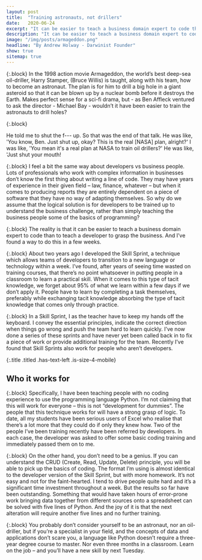 ```yaml
---
layout: post
title:  "Training astronauts, not drillers"
date:   2020-06-24
excerpt: "It can be easier to teach a business domain expert to code than to teach a developer to grasp the business"
description: "It can be easier to teach a business domain expert to code than to teach a developer to grasp the business"
image: "/img/posts/armageddon.png"
headline: "By Andrew Holway - Darwinist Founder"
show: true
sitemap: true
---
```


{:.block}
In the 1998 action movie Armageddon, the world’s best deep-sea oil-driller, Harry Stamper, (Bruce Willis) is taught, along with his team, how to become an astronaut. The plan is for him to drill a big hole in a giant asteroid so that it can be blown up by a nuclear bomb before it destroys the Earth. Makes perfect sense for a sci-fi drama, but - as Ben Affleck ventured to ask the director - Michael Bay - wouldn’t it have been easier to train the astronauts to drill holes?

{:.block}
<p class="box has-background-dark">He told me to shut the f--- up. So that was the end of that talk. He was like, 'You know, Ben. Just shut up, okay? This is the real [NASA] plan, alright?' I was like, 'You mean it's a real plan at NASA to train oil drillers?' He was like, 'Just shut your mouth!</p>

{:.block}
I feel a bit the same way about developers vs business people. Lots of professionals who work with complex information in businesses don’t know the first thing about writing a line of code. They may have years of experience in their given field – law, finance, whatever – but when it comes to producing reports they are entirely dependent on a piece of software that they have no way of adapting themselves. So why do we assume that the logical solution is for developers to be trained up to understand the business challenge, rather than simply teaching the business people some of the basics of programming?

{:.block}
The reality is that it can be easier to teach a business domain expert to code than to teach a developer to grasp the business. And I’ve found a way to do this in a few weeks.

{:.block}
About two years ago I developed the Skill Sprint, a technique which allows teams of developers to transition to a new language or technology within a week. I’ve found, after years of seeing time wasted on training courses, that there’s no point whatsoever in putting people in a classroom to learn a practical skill. When it comes to this type of tacit knowledge, we forget about 95% of what we learn within a few days if we don’t apply it. People have to learn by completing a task themselves, preferably while exchanging tacit knowledge absorbing the type of tacit knowledge that comes only through practice.

{:.block}
In a Skill Sprint, I as the teacher have to keep my hands off the keyboard. I convey the essential principles, indicate the correct direction when things go wrong and push the team hard to learn quickly. I’ve now done a series of these sprints and have never yet been called back in to fix a piece of work or provide additional training for the team. Recently I’ve found that Skill Sprints also work for people who aren’t developers. 

{:.title .titled .has-text-left .is-size-4-mobile}
## Who it works for

{:.block}
Specifically, I have been teaching people with no coding experience to use the programming language Python. I’m not claiming that this will work for everyone – this is not “development for dummies”. The people that this technique works for will have a strong grasp of logic. To date, all my students have been serious users of Excel who realise that there’s a lot more that they could do if only they knew how. Two of the people I’ve been training recently have been referred by developers. In each case, the developer was asked to offer some basic coding training and immediately passed them on to me.

{:.block}
On the other hand, you don’t need to be a genius. If you can understand the CRUD (Create, Read, Update, Delete) principle, you will be able to pick up the basics of coding. The format I’m using is almost identical to the developer version of the Skill Sprint, but with more homework. It’s not easy and not for the faint-hearted. I tend to drive people quite hard and it’s a significant time investment throughout a week.  But the results so far have been outstanding. Something that would have taken hours of error-prone work bringing data together from different sources onto a spreadsheet can be solved with five lines of Python. And the joy of it is that the next alteration will require another five lines and no further training.

{:.block}
You probably don’t consider yourself to be an astronaut, nor an oil-driller, but if you’re a specialist in your field, and the concepts of data and applications don’t scare you, a language like Python doesn’t require a three-year degree course to master. Nor even three months in a classroom. Learn on the job – and you’ll have a new skill by next Tuesday.
